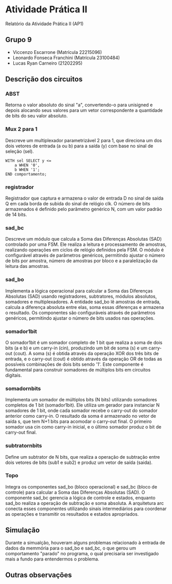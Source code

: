 # Atividade Prática II

Relatório da Atividade Prática II (AP1)

## Grupo 9

- Viccenzo Escarrone (Matrícula 22215096)
- Leonardo Fonseca Franchini (Matrícula 23100484)
- Lucas Ryan Carneiro (21202295)

## Descrição dos circuitos

### ABST
Retorna o valor absoluto do sinal "a", convertendo-o para unisigned e depois alocando seus valores para um vetor correspondente a quantidade de bits do seu valor absoluto.

### Mux 2 para 1
Descreve um multiplexador parametrizável 2 para 1, que direciona um dos dois vetores de entrada (a ou b) para a saída (y) com base no sinal de seleção (sel).

```
WITH sel SELECT y <= 
	a WHEN '0',
	b WHEN '1';
END comportamento;
```

### registrador
Registrador que captura e armazena o valor de entrada D no sinal de saída Q em cada borda de subida do sinal de relógio clk. O número de bits armazenados é definido pelo parâmetro genérico N, com um valor padrão de 14 bits.

### sad_bc
Descreve um módulo que calcula a Soma das Diferenças Absolutas (SAD) controlado por uma FSM. Ele realiza a leitura e processamento de amostras, realizando operações em ciclos de relógio definidos pela FSM. O módulo é configurável através de parâmetros genéricos, permitindo ajustar o número de bits por amostra, número de amostras por bloco e a paralelização da leitura das amostras.

### sad_bo
Implementa a lógica operacional para calcular a Soma das Diferenças Absolutas (SAD) usando registradores, subtratores, módulos absolutos, somadores e multiplexadores. A entidade sad_bo lê amostras de entrada, calcula a diferença absoluta entre elas, soma essas diferenças e armazena o resultado. Os componentes são configuráveis através de parâmetros genéricos, permitindo ajustar o número de bits usados nas operações.

### somador1bit
O somador1bit é um somador completo de 1 bit que realiza a soma de dois bits (a e b) e um carry-in (cin), produzindo um bit de soma (s) e um carry-out (cout). A soma (s) é obtida através da operação XOR dos três bits de entrada, e o carry-out (cout) é obtido através da operação OR de todas as possíveis combinações de dois bits sendo '1'. Este componente é fundamental para construir somadores de múltiplos bits em circuitos digitais.

### somadornbits
Implementa um somador de múltiplos bits (N bits) utilizando somadores completos de 1 bit (somador1bit). Ele utiliza um gerador para instanciar N somadores de 1 bit, onde cada somador recebe o carry-out do somador anterior como carry-in. O resultado da soma é armazenado no vetor de saída s, que tem N+1 bits para acomodar o carry-out final. O primeiro somador usa cin como carry-in inicial, e o último somador produz o bit de carry-out final.

### subtratornbits
Define um subtrator de N bits, que realiza a operação de subtração entre dois vetores de bits (sub1 e sub2) e produz um vetor de saída (saida).

### Topo
Integra os componentes sad_bo (bloco operacional) e sad_bc (bloco de controle) para calcular a Soma das Diferenças Absolutas (SAD). O componente sad_bc gerencia a lógica de controle e estados, enquanto sad_bo realiza a operação de subtração e soma absoluta. A arquitetura arc conecta esses componentes utilizando sinais intermediários para coordenar as operações e transmitir os resultados e estados apropriados.

## Simulação
Durante a simualção, houveram alguns problemas relacionado à entrada de dados da memmória para o sad_bo e sad_bc, o que gerou um comportamento "parado" no programa, o qual precisaria ser investigado mais a fundo para entendermos o problema.

## Outras observações


